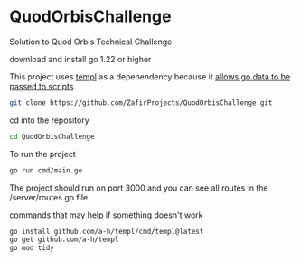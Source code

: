 # QuodOrbisChallenge

Solution to Quod Orbis Technical Challenge

download and install go 1.22 or higher

This project uses [templ](templ.guide) as a depenendency because it [allows go data to be passed to scripts](https://templ.guide/syntax-and-usage/script-templates#script-templates).

```bash
git clone https://github.com/ZafirProjects/QuodOrbisChallenge.git
```

cd into the repository

```bash
cd QuodOrbisChallenge
```

To run the project

```bash
go run cmd/main.go
```

The project should run on port 3000 and you can see all routes in the /server/routes.go file.

commands that may help if something doesn't work

```bash
go install github.com/a-h/templ/cmd/templ@latest
go get github.com/a-h/templ
go mod tidy
```
